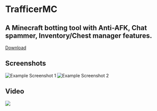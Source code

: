 # TrafficerMC
## A Minecraft botting tool with Anti-AFK, Chat spammer, Inventory/Chest manager features.

[Download](https://github.com/RattlesHyper/TrafficerMC/releases)

## Screenshots
![Example Screenshot 1](https://cdn.discordapp.com/attachments/962345126536036415/962345349534593104/unknown.png)
![Example Screenshot 2](https://cdn.discordapp.com/attachments/962345126536036415/962346013786529802/unknown.png)

## Video
[![](https://cdn.discordapp.com/attachments/962345126536036415/962355332263317554/hqdefault.jpg)](https://www.youtube.com/watch?v=eAe9m-d-el0&t=2s)

